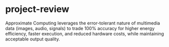 # project-review
Approximate Computing leverages the error-tolerant nature of multimedia data (images, audio, signals) to trade 100% accuracy for higher energy efficiency, faster execution, and reduced hardware costs, while maintaining acceptable output quality.
